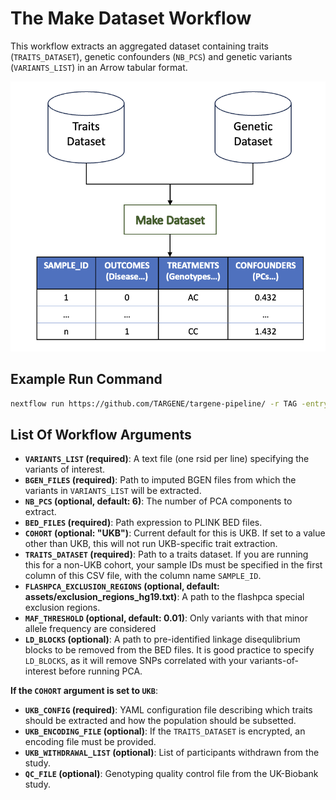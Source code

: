 # The Make Dataset Workflow

This workflow extracts an aggregated dataset containing traits (`TRAITS_DATASET`), genetic confounders (`NB_PCS`) and genetic variants (`VARIANTS_LIST`) in an Arrow tabular format.

![Make Dataset](../assets/make_dataset.png)

## Example Run Command

```bash
nextflow run https://github.com/TARGENE/targene-pipeline/ -r TAG -entry MAKE_DATASET -profile P -resume
```

## List Of Workflow Arguments

- **`VARIANTS_LIST` (required)**: A text file (one rsid per line) specifying the variants of interest.
- **`BGEN_FILES` (required)**: Path to imputed BGEN files from which the variants in `VARIANTS_LIST` will be extracted.
- **`NB_PCS` (optional, default: 6)**: The number of PCA components to extract.
- **`BED_FILES` (required)**: Path expression to PLINK BED files.
- **`COHORT` (optional: "UKB")**: Current default for this is UKB. If set to a value other than UKB, this will not run UKB-specific trait extraction.
- **`TRAITS_DATASET` (required)**: Path to a traits dataset. If you are running this for a non-UKB cohort, your sample IDs must be specified in the first column of this CSV file, with the column name `SAMPLE_ID`.
- **`FLASHPCA_EXCLUSION_REGIONS` (optional, default: assets/exclusion_regions_hg19.txt)**: A path to the flashpca special exclusion regions.
- **`MAF_THRESHOLD` (optional, default: 0.01)**: Only variants with that minor allele frequency are considered
- **`LD_BLOCKS` (optional)**: A path to pre-identified linkage disequlibrium blocks to be removed from the BED files. It is good practice to specify `LD_BLOCKS`, as it will remove SNPs correlated with your variants-of-interest before running PCA.

**If the `COHORT` argument is set to `UKB`**:

- **`UKB_CONFIG` (required)**: YAML configuration file describing which traits should be extracted and how the population should be subsetted.
- **`UKB_ENCODING_FILE` (optional)**: If the `TRAITS_DATASET` is encrypted, an encoding file must be provided.
- **`UKB_WITHDRAWAL_LIST` (optional)**: List of participants withdrawn from the study.
- **`QC_FILE` (optional)**: Genotyping quality control file from the UK-Biobank study.
